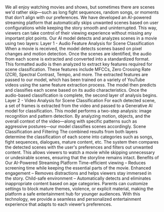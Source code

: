 We all enjoy watching movies and shows, but sometimes there are scenes we'd rather skip—such as long fight sequences, random songs, or moments that don’t align with our preferences.
We have developed an AI-powered streaming platform that automatically skips unwanted scenes based on user configurations while keeping the story smooth and uninterrupted. This way, viewers can take control of their viewing experience without missing any important plot points.
Our AI model detects and analyzes scenes in a movie using two layers:
Layer 1 - Audio Feature Analysis for Scene Classification
When a movie is received, the model detects scenes based on pixel changes and motion detection.
Once the scenes are identified, the audio from each scene is extracted and converted into a standardized format. This formatted audio is then analyzed to extract key features required for scene classification. These features include MFCCs, Zero Crossing Rate (ZCR), Spectral Contrast, Tempo, and more.
The extracted features are passed to our model, which has been trained on a variety of YouTube videos using the same feature extraction process. The model then predicts and classifies each scene based on its audio characteristics.
Once the audio-based classification is complete, the second layer of analysis begins.
Layer 2 - Video Analysis for Scene Classification
For each detected scene, a set of frames is extracted from the video and passed to a Generative AI model for classification. This model performs a two-step analysis: image recognition and pattern detection.
By analyzing motion, objects, and the overall context of the video—along with specific patterns such as aggressive postures—our model classifies scenes accordingly.
Scene Classification and Filtering
The combined results from both layers determine the classification of each scene into categories such as songs, fight sequences, dialogues, mature content, etc.
The system then compares the detected scenes with the user's preferences and filters out unwanted content. This allows viewers to watch a movie while skipping unnecessary or undesirable scenes, ensuring that the storyline remains intact.
Benefits of Our AI-Powered Streaming Platform
Time-efficient viewing – Reduces screening time while keeping the essential parts of the movie.
Enhanced engagement – Removes distractions and helps viewers stay immersed in the story.
Child-safe environment – Automatically detects and eliminates inappropriate content based on age categories. Parents can customize settings to block mature themes, violence, or explicit material, making the platform a safe entertainment hub for younger audiences.
With this technology, we provide a seamless and personalized entertainment experience that adapts to each viewer’s preferences.
